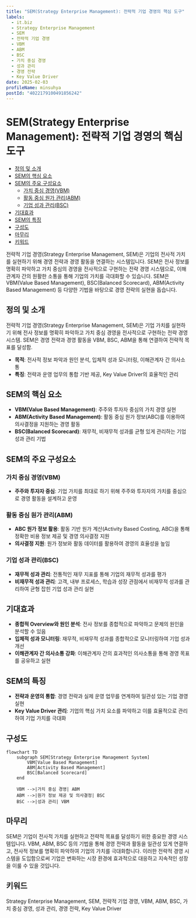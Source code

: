 ```yaml
---
title: "SEM(Strategy Enterprise Management): 전략적 기업 경영의 핵심 도구"
labels:
  - it.biz
  - Strategy Enterprise Management
  - SEM
  - 전략적 기업 경영
  - VBM
  - ABM
  - BSC
  - 가치 중심 경영
  - 성과 관리
  - 경영 전략
  - Key Value Driver
date: 2025-02-03
profileName: minsuhya
postId: "4022179100491856242"
---
```



# SEM(Strategy Enterprise Management): 전략적 기업 경영의 핵심 도구

<!-- mtoc-start -->

- [정의 및 소개](#정의-및-소개)
- [SEM의 핵심 요소](#sem의-핵심-요소)
- [SEM의 주요 구성요소](#sem의-주요-구성요소)
  - [가치 중심 경영(VBM)](#가치-중심-경영vbm)
  - [활동 중심 원가 관리(ABM)](#활동-중심-원가-관리abm)
  - [기업 성과 관리(BSC)](#기업-성과-관리bsc)
- [기대효과](#기대효과)
- [SEM의 특징](#sem의-특징)
- [구성도](#구성도)
- [마무리](#마무리)
- [키워드](#키워드)

<!-- mtoc-end -->

전략적 기업 경영(Strategy Enterprise Management, SEM)은 기업의 전사적 가치를 실현하기 위해 경영 전략과 경영 활동을 연결하는 시스템입니다. SEM은 전사 정보를 명확히 파악하고 가치 중심의 경영을 전사적으로 구현하는 전략 경영 시스템으로, 이해관계자 간의 원활한 소통을 통해 기업의 가치를 극대화할 수 있습니다. SEM은 VBM(Value Based Management), BSC(Balanced Scorecard), ABM(Activity Based Management) 등 다양한 기법을 바탕으로 경영 전략의 실현을 돕습니다.

## 정의 및 소개

전략적 기업 경영(Strategy Enterprise Management, SEM)은 기업 가치를 실현하기 위해 전사 정보를 명확히 파악하고 가치 중심 경영을 전사적으로 구현하는 전략 경영 시스템. SEM은 경영 전략과 경영 활동을 VBM, BSC, ABM을 통해 연결하여 전략적 목표를 달성함.

- **목적**: 전사적 정보 파악과 원인 분석, 입체적 성과 모니터링, 이해관계자 간 의사소통
- **특징**: 전략과 운영 업무의 통합 기반 제공, Key Value Driver의 효율적인 관리

## SEM의 핵심 요소

- **VBM(Value Based Management)**: 주주와 투자자 중심의 가치 경영 실현
- **ABM(Activity Based Management)**: 활동 중심 원가 정보(ABC)를 이용하여 의사결정을 지원하는 경영 활동
- **BSC(Balanced Scorecard)**: 재무적, 비재무적 성과를 균형 있게 관리하는 기업 성과 관리 기법

## SEM의 주요 구성요소

### 가치 중심 경영(VBM)

- **주주와 투자자 중심**: 기업 가치를 최대로 하기 위해 주주와 투자자의 가치를 중심으로 경영 활동을 설계하고 운영

### 활동 중심 원가 관리(ABM)

- **ABC 원가 정보 활용**: 활동 기반 원가 계산(Activity Based Costing, ABC)을 통해 정확한 비용 정보 제공 및 경영 의사결정 지원
- **의사결정 지원**: 원가 정보와 활동 데이터를 활용하여 경영의 효율성을 높임

### 기업 성과 관리(BSC)

- **재무적 성과 관리**: 전통적인 재무 지표를 통해 기업의 재무적 성과를 평가
- **비재무적 성과 관리**: 고객, 내부 프로세스, 학습과 성장 관점에서 비재무적 성과를 관리하여 균형 잡힌 기업 성과 관리 실현

## 기대효과

- **종합적 Overview와 원인 분석**: 전사 정보를 종합적으로 파악하고 문제의 원인을 분석할 수 있음
- **입체적 성과 모니터링**: 재무적, 비재무적 성과를 종합적으로 모니터링하여 기업 성과 개선
- **이해관계자 간 의사소통 강화**: 이해관계자 간의 효과적인 의사소통을 통해 경영 목표를 공유하고 실현

## SEM의 특징

- **전략과 운영의 통합**: 경영 전략과 실제 운영 업무를 연계하여 일관성 있는 기업 경영 실현
- **Key Value Driver 관리**: 기업의 핵심 가치 요소를 파악하고 이를 효율적으로 관리하여 기업 가치를 극대화

## 구성도

```mermaid
flowchart TD
    subgraph SEM[Strategy Enterprise Management System]
        VBM[Value Based Management]
        ABM[Activity Based Management]
        BSC[Balanced Scorecard]
    end

    VBM -->|가치 중심 경영| ABM
    ABM -->|원가 정보 제공 및 의사결정| BSC
    BSC -->|성과 관리| VBM
```

## 마무리

SEM은 기업이 전사적 가치를 실현하고 전략적 목표를 달성하기 위한 중요한 경영 시스템입니다. VBM, ABM, BSC 등의 기법을 통해 경영 전략과 활동을 일관성 있게 연결하고, 전사적 정보를 명확히 파악하여 기업의 가치를 극대화합니다. 이러한 전략적 경영 시스템을 도입함으로써 기업은 변화하는 시장 환경에 효과적으로 대응하고 지속적인 성장을 이룰 수 있을 것입니다.

## 키워드

Strategy Enterprise Management, SEM, 전략적 기업 경영, VBM, ABM, BSC, 가치 중심 경영, 성과 관리, 경영 전략, Key Value Driver